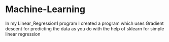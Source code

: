 # Machine-Learning

In my Linear_Regression1 program I created a program which uses Gradient descent for predicting the data as you do with the help of sklearn for simple linear regression
